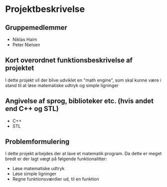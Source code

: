 # Projektbeskrivelse

## Gruppemedlemmer
-  Niklas Haim
-  Peter Nielsen

## Kort overordnet funktionsbeskrivelse af projektet
I dette projekt vil der blive udviklet en "math engine", som skal kunne være i stand til at løse matematiske udtryk og simple ligninger


## Angivelse af sprog, biblioteker etc. (hvis andet end C++ og STL)
- C++
- STL

## Problemformulering
I dette projekt arbejdes der at lave et matematik program. Da dette er meget bredt er der lagt vægt på følgende funktionalitter:
- Løse matematiske udtryk
- Løse simple ligninger
- Regne funktionsværdier ud, til en funktion